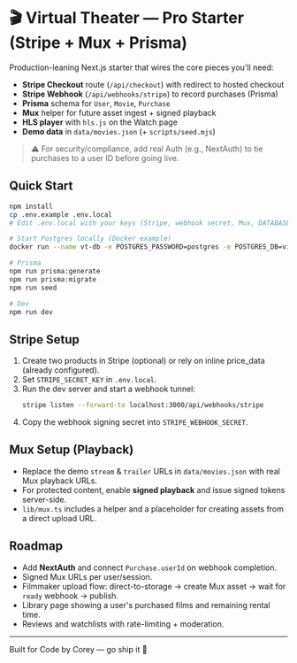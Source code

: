 # 🎬 Virtual Theater — Pro Starter (Stripe + Mux + Prisma)

Production-leaning Next.js starter that wires the core pieces you'll need:

- **Stripe Checkout** route (`/api/checkout`) with redirect to hosted checkout
- **Stripe Webhook** (`/api/webhooks/stripe`) to record purchases (Prisma)
- **Prisma** schema for `User`, `Movie`, `Purchase`
- **Mux** helper for future asset ingest + signed playback
- **HLS player** with `hls.js` on the Watch page
- **Demo data** in `data/movies.json` (+ `scripts/seed.mjs`)

> ⚠️ For security/compliance, add real Auth (e.g., NextAuth) to tie purchases to a user ID before going live.

## Quick Start

```bash
npm install
cp .env.example .env.local
# Edit .env.local with your keys (Stripe, webhook secret, Mux, DATABASE_URL)

# Start Postgres locally (Docker example)
docker run --name vt-db -e POSTGRES_PASSWORD=postgres -e POSTGRES_DB=virtual_theater -p 5432:5432 -d postgres:16

# Prisma
npm run prisma:generate
npm run prisma:migrate
npm run seed

# Dev
npm run dev
```

## Stripe Setup

1. Create two products in Stripe (optional) or rely on inline price_data (already configured).
2. Set `STRIPE_SECRET_KEY` in `.env.local`.
3. Run the dev server and start a webhook tunnel:
   ```bash
   stripe listen --forward-to localhost:3000/api/webhooks/stripe
   ```
4. Copy the webhook signing secret into `STRIPE_WEBHOOK_SECRET`.

## Mux Setup (Playback)

- Replace the demo `stream` & `trailer` URLs in `data/movies.json` with real Mux playback URLs.
- For protected content, enable **signed playback** and issue signed tokens server-side.
- `lib/mux.ts` includes a helper and a placeholder for creating assets from a direct upload URL.

## Roadmap
- Add **NextAuth** and connect `Purchase.userId` on webhook completion.
- Signed Mux URLs per user/session.
- Filmmaker upload flow: direct-to-storage → create Mux asset → wait for `ready` webhook → publish.
- Library page showing a user's purchased films and remaining rental time.
- Reviews and watchlists with rate-limiting + moderation.

---

Built for Code by Corey — go ship it 🚀
